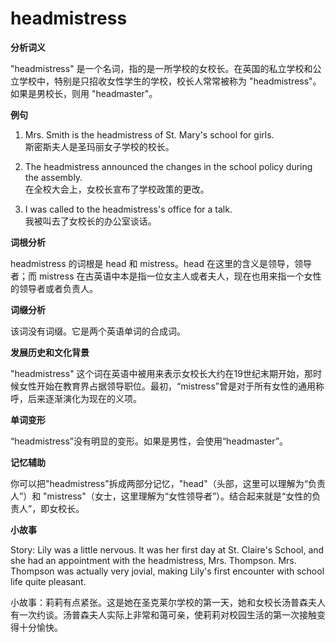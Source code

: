 # headmistress

**分析词义**

  

"headmistress" 是一个名词，指的是一所学校的女校长。在英国的私立学校和公立学校中，特别是只招收女性学生的学校，校长人常常被称为 "headmistress"。如果是男校长，则用 "headmaster"。

  

**例句**

  

1.  Mrs. Smith is the headmistress of St. Mary's school for girls.  
    斯密斯夫人是圣玛丽女子学校的校长。
    
      
    
2.  The headmistress announced the changes in the school policy during the assembly.  
    在全校大会上，女校长宣布了学校政策的更改。
    
      
    
3.  I was called to the headmistress's office for a talk.  
    我被叫去了女校长的办公室谈话。
    
      
    

  

**词根分析**

  

headmistress 的词根是 head 和 mistress。head 在这里的含义是领导，领导者；而 mistress 在古英语中本是指一位女主人或者夫人，现在也用来指一个女性的领导者或者负责人。

  

**词缀分析**

  

该词没有词缀。它是两个英语单词的合成词。

  

**发展历史和文化背景**

  

"headmistress" 这个词在英语中被用来表示女校长大约在19世纪末期开始，那时候女性开始在教育界占据领导职位。最初，“mistress”曾是对于所有女性的通用称呼，后来逐渐演化为现在的义项。

  

**单词变形**

  

“headmistress”没有明显的变形。如果是男性，会使用“headmaster”。

  

**记忆辅助**

  

你可以把"headmistress"拆成两部分记忆，"head"（头部，这里可以理解为“负责人”）和 "mistress"（女士，这里理解为“女性领导者”）。结合起来就是“女性的负责人”，即女校长。

  

**小故事**

  

Story: Lily was a little nervous. It was her first day at St. Claire's School, and she had an appointment with the headmistress, Mrs. Thompson. Mrs. Thompson was actually very jovial, making Lily's first encounter with school life quite pleasant.

  

小故事：莉莉有点紧张。这是她在圣克莱尔学校的第一天，她和女校长汤普森夫人有一次约谈。汤普森夫人实际上非常和蔼可亲，使莉莉对校园生活的第一次接触变得十分愉快。
